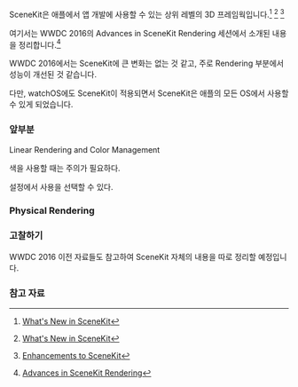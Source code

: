 SceneKit은 애플에서 앱 개발에 사용할 수 있는 상위 레벨의 3D 프레임웍입니다.[^WWDC_2013]  [^WWDC_2014]  [^WWDC_2015]

여기서는 WWDC 2016의 Advances in SceneKit Rendering 세션에서 소개된 내용을 정리합니다.[^WWDC_2016]

WWDC 2016에서는 SceneKit에 큰 변화는 없는 것 같고, 주로 Rendering 부분에서 성능이 개선된 것 같습니다.

다만, watchOS에도 SceneKit이 적용되면서 SceneKit은 애플의 모든 OS에서 사용할 수 있게 되었습니다.

### 앞부분

Linear Rendering and Color Management

색을 사용할 때는 주의가 필요하다.

설정에서 사용을 선택할 수 있다.

### Physical Rendering

### 고찰하기

WWDC 2016 이전 자료들도 참고하여 SceneKit 자체의 내용을 따로 정리할 예정입니다.

### 참고 자료

[^WWDC_2013]: [What's New in SceneKit](https://developer.apple.com/videos/play/wwdc2013/500/)

[^WWDC_2014]: [What's New in SceneKit](https://developer.apple.com/videos/play/wwdc2014/609/)

[^WWDC_2015]: [Enhancements to SceneKit](https://developer.apple.com/videos/play/wwdc2015/606/)

[^WWDC_2016]: [Advances in SceneKit Rendering](https://developer.apple.com/videos/play/wwdc2016/609/)

[^RayWenderlich]: [Scene Kit Tutorial with Swift Part 1: Getting Started](https://www.raywenderlich.com/128668/scene-kit-tutorial-with-swift-part-1)
